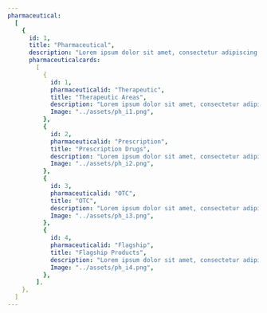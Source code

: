 ```yaml
---
pharmaceutical:
  [
    {
      id: 1,
      title: "Pharmaceutical",
      description: "Lorem ipsum dolor sit amet, consectetur adipiscing elit.",
      pharmaceuticalcards:
        [
          {
            id: 1,
            pharmaceuticalid: "Therapeutic",
            title: "Therapeutic Areas",
            description: "Lorem ipsum dolor sit amet, consectetur adipiscing elit. Nunc odio in et, lectus sit lorem id integer. Lorem ipsum dolor sit amet, consectetur adipiscing elit.  lorem id integer. Lorem ipsum dolor sit amet, consectetur adipiscing elit.",
            Image: "../assets/ph_i1.png",
          },
          {
            id: 2,
            pharmaceuticalid: "Prescription",
            title: "Prescription Drugs",
            description: "Lorem ipsum dolor sit amet, consectetur adipiscing elit. Nunc odio in et, lectus sit lorem id integer. Lorem ipsum dolor sit amet, consectetur adipiscing elit.  lorem id integer. Lorem ipsum dolor sit amet, consectetur adipiscing elit.",
            Image: "../assets/ph_i2.png",
          },
          {
            id: 3,
            pharmaceuticalid: "OTC",
            title: "OTC",
            description: "Lorem ipsum dolor sit amet, consectetur adipiscing elit. Nunc odio in et, lectus sit lorem id integer. Lorem ipsum dolor sit amet, consectetur adipiscing elit.  lorem id integer. Lorem ipsum dolor sit amet, consectetur adipiscing elit.",
            Image: "../assets/ph_i3.png",
          },
          {
            id: 4,
            pharmaceuticalid: "Flagship",
            title: "Flagship Products",
            description: "Lorem ipsum dolor sit amet, consectetur adipiscing elit. Nunc odio in et, lectus sit lorem id integer. Lorem ipsum dolor sit amet, consectetur adipiscing elit.  lorem id integer. Lorem ipsum dolor sit amet, consectetur adipiscing elit.",
            Image: "../assets/ph_i4.png",
          },
        ],
    },
  ]
---
```

